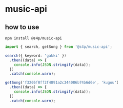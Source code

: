 # music-api

## how to use

`npm install @s4p/music-api`

```ts
import { search, getSong } from '@s4p/music-api';

search({ keyword: 'gakki' })
  .then((data) => {
    console.info(JSON.stringify(data));
  })
  .catch(console.warn);

getSong('f3205f0ff2f4891a2c344086b74b6d6e', 'kugou')
  .then((data) => {
    console.info(JSON.stringify(data));
  })
  .catch(console.warn);
```
